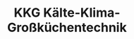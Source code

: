 ---
title: "KKG Kälte-Klima-Großküchentechnik"
url: /goettingen/kkg-kaelte-klima-grosskuechentechnik/
shop: Eisenwaren
---